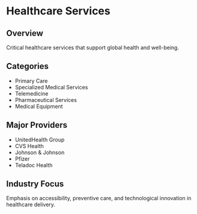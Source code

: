 # Healthcare Services

## Overview
Critical healthcare services that support global health and well-being.

## Categories
- Primary Care
- Specialized Medical Services
- Telemedicine
- Pharmaceutical Services
- Medical Equipment

## Major Providers
- UnitedHealth Group
- CVS Health
- Johnson & Johnson
- Pfizer
- Teladoc Health

## Industry Focus
Emphasis on accessibility, preventive care, and technological innovation in healthcare delivery.
